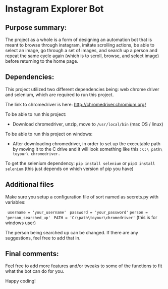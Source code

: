 # Instagram Explorer Bot 

## Purpose summary:
The project as a whole is a form of designing an automation bot that is meant to browse through instagram, imitate scrolling actions, be able to select an image, go through a set of images, and search up a person and repeat the same cycle again (which is to scroll, browse, and select image) before returning to the home page.

## Dependencies:
This project utilized two different dependencies being: web chrome driver and selenium, which are required to run this project.

The link to chromedriver is here: http://chromedriver.chromium.org/ 

To be able to run this project:
   - Download chromedriver, unzip, move to ``/usr/local/bin`` (mac OS / linux)  
  
To be able to run this project on windows:
   - After downloading chromedriver, in order to set up the executable path by moving it to the C drive and it will look something like      this : ``C:\ path\ toyour\ chromedriver.``
   
To get the selenium dependency: ``pip install selenium`` or ``pip3 install selenium`` (this just depends on which version of pip you have)

## Additional files
 Make sure you setup a configuration file of sort named as secrets.py  with variables:
 
  `` username = 'your_username'``
  `` password = 'your_password'``
   ``person = 'person_searched_up' ``
    ``PATH = 'C:\path\toyour\chromedriver'`` (this is for windows user)
 
  The person being searched up can be changed. If there are any suggestions, feel free to add that in. 
  
## Final comments:
Feel free to add more features and/or tweaks to some of the functions to fit what the bot can do for you.

Happy coding! 

